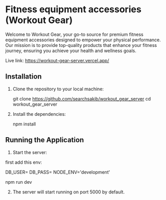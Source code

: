 # Fitness equipment accessories (Workout Gear)

Welcome to Workout Gear, your go-to source for premium fitness equipment accessories designed to empower your physical performance. Our mission is to provide top-quality products that enhance your fitness journey, ensuring you achieve your health and wellness goals.

Live link: https://workout-gear-server.vercel.app/

## Installation

1. Clone the repository to your local machine:

   git clone https://github.com/searchsakib/workout_gear_server
   cd workout_gear_server

2. Install the dependencies:

   npm install

## Running the Application

1. Start the server:

first add this env:

DB_USER=
DB_PASS=
NODE_ENV='development'

npm run dev

2. The server will start running on port 5000 by default.
